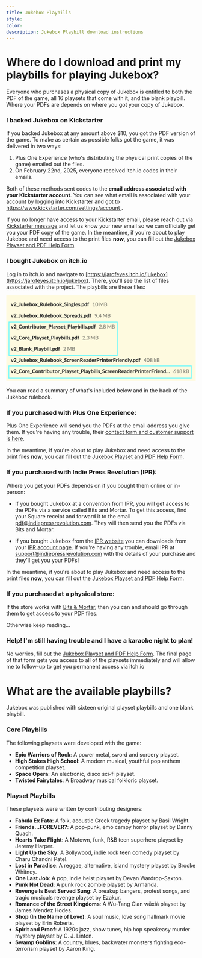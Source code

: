 ```yaml
---
title: Jukebox Playbills
style: 
color: 
description: Jukebox Playbill download instructions
---
```

 
# Where do I download and print my playbills for playing Jukebox?

Everyone who purchases a physical copy of Jukebox is entitled to both the PDF of the game, all 16 playsets that come with it, and the blank playbill. Where your PDFs are depends on where you got your copy of Jukebox.


### I backed Jukebox on Kickstarter

If you backed Jukebox at any amount above $10, you got the PDF version of the game. To make as certain as possible folks got the game, it was delivered in two ways:

1. Plus One Experience (who's distributing the physical print copies of the game) emailed out the files.
2. On February 22nd, 2025, everyone received itch.io codes in their emails.

Both of these methods sent codes to the **email address associated with your Kickstarter account**. You can see what email is associated with your account by logging into Kickstarter and got to [https://www.kickstarter.com/settings/account ](https://www.kickstarter.com/settings/account).

If you no longer have access to your Kickstarter email, please reach out via [Kickstarter message](https://www.kickstarter.com/projects/jarofeyes/jukebox-the-karaoke-musical-ttrpg) and let us know your new email so we can officially get you your PDF copy of the game. In the meantime, if you're about to play Jukebox and need access to the print files **now**, you can fill out the [Jukebox Playset and PDF Help Form](https://docs.google.com/forms/d/e/1FAIpQLSe-1j_rUEaTqIHzXNlr_jT-MnRVAyQI2pPP6G25L-TbiT2JuA/viewform?usp=header).


### I bought Jukebox on itch.io
Log in to itch.io and navigate to [https://jarofeyes.itch.io/jukebox](https://jarofeyes.itch.io/jukebox). There, you'll see the list of files associated with the project. The playbills are these files:

![Show a list of files on itch.io, including the filenames v2_Contributor_Playset_Playbills.pdf, v2_Core_Playset_Playbills.pdf, v2_Blank_Playbill.pdf, v2_Core_Contributor_Playset_Playbills_ScreenReaderPrinterFriendly.pdf all highlighted](../images/itchioPlaybills.png "Itch.io Playbills")


You can read a summary of what's included below and in the back of the Jukebox rulebook.


### If you purchased with Plus One Experience:

Plus One Experience will send you the PDFs at the email address you give them. If you're having any trouble, their [contact form and customer support is here](https://plusoneexp.com/pages/contact-us). 

In the meantime, if you're about to play Jukebox and need access to the print files **now**, you can fill out the [Jukebox Playset and PDF Help Form](https://docs.google.com/forms/d/e/1FAIpQLSe-1j_rUEaTqIHzXNlr_jT-MnRVAyQI2pPP6G25L-TbiT2JuA/viewform?usp=header).

### If you purchased with Indie Press Revolution (IPR):

Where you get your PDFs depends on if you bought them online or in-person:
* If you bought Jukebox at a convention from IPR, you will get access to the PDFs via a service called Bits and Mortar. To get this access, find your Square receipt and forward it to the email pdf@indiepressrevolution.com. They will then send you the PDFs via Bits and Mortar.

* If you bought Jukebox from the [IPR website](https://www.indiepressrevolution.com/xcart/Jukebox-The-Karaoke-Musical-Tabletop-Roleplaying-Game-Print-PDF.html) you can downloads from your [IPR account page](https://www.indiepressrevolution.com/xcart/Account.html?mode=preview). If you're having any trouble, email IPR at support@indiepressrevolution.com with the details of your purchase and they'll get you your PDFs!

In the meantime, if you're about to play Jukebox and need access to the print files **now**, you can fill out the [Jukebox Playset and PDF Help Form](https://docs.google.com/forms/d/e/1FAIpQLSe-1j_rUEaTqIHzXNlr_jT-MnRVAyQI2pPP6G25L-TbiT2JuA/viewform?usp=header).

### If you purchased at a physical store:

If the store works with [Bits & Mortar](https://bits-and-mortar.com), then you can and should go through them to get access to your PDF files.

Otherwise keep reading...

### Help! I'm still having trouble and I have a karaoke night to plan!
No worries, fill out the [Jukebox Playset and PDF Help Form](https://docs.google.com/forms/d/e/1FAIpQLSe-1j_rUEaTqIHzXNlr_jT-MnRVAyQI2pPP6G25L-TbiT2JuA/viewform?usp=header). The final page of that form gets you access to all of the playsets immediately and will allow me to follow-up to get you permanent access via itch.io


# What are the available playbills?

Jukebox was published with sixteen original playset playbills and one blank playbill.


### Core Playbills

The following playsets were developed with the game:
* **Epic Warriors of Rock**: A power metal, sword and sorcery playset.
* **High Stakes High School**: A modern musical, youthful pop anthem competition playset. 
* **Space Opera**: An electronic, disco sci-fi playset.
* **Twisted Fairytales**: A Broadway musical folkloric playset. 


### Playset Playbills

These playsets were written by contributing designers: 
* **Fabula Ex Fata**: A folk, acoustic Greek tragedy playset by Basil Wright.
* **Friends…FOREVER?**: A pop-punk, emo campy horror playset by Danny Quach.
* **Hearts Take Flight**: A Motown, funk, R&B teen superhero playset by Jeremy Harper.
* **Light Up the Sky**: A Bollywood, indie rock teen comedy playset by Charu Chandni Patel.
* **Lost in Paradise**: A reggae, alternative, island mystery playset by Brooke Whitney.
* **One Last Job**: A pop, indie heist playset by Devan Wardrop-Saxton.
* **Punk Not Dead**: A punk rock zombie playset by Armanda.
* **Revenge Is Best Served Sung**: A breakup bangers, protest songs, and tragic musicals revenge playset by Ezakur.
* **Romance of the Street Kingdoms**: A Wu-Tang Clan wǔxiá playset by James Mendez Hodes.
* **Shop (In the Name of Love)**: A soul music, love song hallmark movie playset by Erin Roberts.
* **Spirit and Proof**: A 1920s jazz, show tunes, hip hop speakeasy murder mystery playset by C. J. Linton.
* **Swamp Goblins**: A country, blues, backwater monsters fighting eco-terrorism playset by Aaron King.